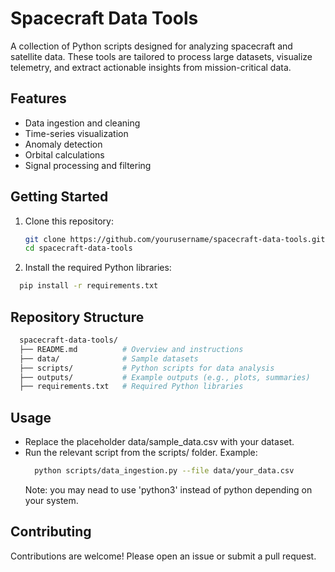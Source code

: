 # Spacecraft Data Tools

A collection of Python scripts designed for analyzing spacecraft and satellite data. These tools are tailored to process large datasets, visualize telemetry, and extract actionable insights from mission-critical data.

## Features
- Data ingestion and cleaning
- Time-series visualization
- Anomaly detection
- Orbital calculations
- Signal processing and filtering

## Getting Started
1. Clone this repository:
   ```bash
   git clone https://github.com/yourusername/spacecraft-data-tools.git
   cd spacecraft-data-tools

2. Install the required Python libraries:
  ```bash
    pip install -r requirements.txt
  ```
## Repository Structure
  ```bash
    spacecraft-data-tools/
    ├── README.md          # Overview and instructions
    ├── data/              # Sample datasets
    ├── scripts/           # Python scripts for data analysis
    ├── outputs/           # Example outputs (e.g., plots, summaries)
    ├── requirements.txt   # Required Python libraries
  ```

## Usage
- Replace the placeholder data/sample_data.csv with your dataset.
- Run the relevant script from the scripts/ folder. Example:
  ```bash
    python scripts/data_ingestion.py --file data/your_data.csv
  ```
  Note: you may nead to use 'python3' instead of python depending on your system.

## Contributing
Contributions are welcome! Please open an issue or submit a pull request.

